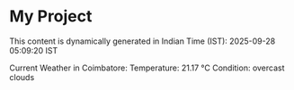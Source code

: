 # My Project

This content is dynamically generated in Indian Time (IST): 2025-09-28 05:09:20 IST


Current Weather in Coimbatore:
Temperature: 21.17 °C
Condition: overcast clouds

